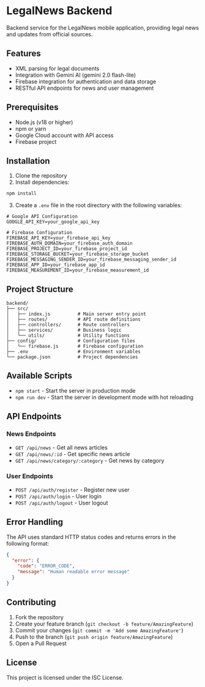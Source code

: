 # LegalNews Backend

Backend service for the LegalNews mobile application, providing legal news and updates from official sources.

## Features

- XML parsing for legal documents
- Integration with Gemini AI (gemini 2.0 flash-lite)
- Firebase integration for authentication and data storage
- RESTful API endpoints for news and user management

## Prerequisites

- Node.js (v18 or higher)
- npm or yarn
- Google Cloud account with API access
- Firebase project

## Installation

1. Clone the repository
2. Install dependencies:
```bash
npm install
```

3. Create a `.env` file in the root directory with the following variables:
```env
# Google API Configuration
GOOGLE_API_KEY=your_google_api_key

# Firebase Configuration
FIREBASE_API_KEY=your_firebase_api_key
FIREBASE_AUTH_DOMAIN=your_firebase_auth_domain
FIREBASE_PROJECT_ID=your_firebase_project_id
FIREBASE_STORAGE_BUCKET=your_firebase_storage_bucket
FIREBASE_MESSAGING_SENDER_ID=your_firebase_messaging_sender_id
FIREBASE_APP_ID=your_firebase_app_id
FIREBASE_MEASUREMENT_ID=your_firebase_measurement_id
```

## Project Structure

```
backend/
├── src/
│   ├── index.js          # Main server entry point
│   ├── routes/           # API route definitions
│   ├── controllers/      # Route controllers
│   ├── services/         # Business logic
│   └── utils/            # Utility functions
├── config/               # Configuration files
│   └── firebase.js       # Firebase configuration
├── .env                  # Environment variables
└── package.json          # Project dependencies
```

## Available Scripts

- `npm start` - Start the server in production mode
- `npm run dev` - Start the server in development mode with hot reloading

## API Endpoints

### News Endpoints
- `GET /api/news` - Get all news articles
- `GET /api/news/:id` - Get specific news article
- `GET /api/news/category/:category` - Get news by category

### User Endpoints
- `POST /api/auth/register` - Register new user
- `POST /api/auth/login` - User login
- `POST /api/auth/logout` - User logout

## Error Handling

The API uses standard HTTP status codes and returns errors in the following format:
```json
{
  "error": {
    "code": "ERROR_CODE",
    "message": "Human readable error message"
  }
}
```

## Contributing

1. Fork the repository
2. Create your feature branch (`git checkout -b feature/AmazingFeature`)
3. Commit your changes (`git commit -m 'Add some AmazingFeature'`)
4. Push to the branch (`git push origin feature/AmazingFeature`)
5. Open a Pull Request

## License

This project is licensed under the ISC License.

